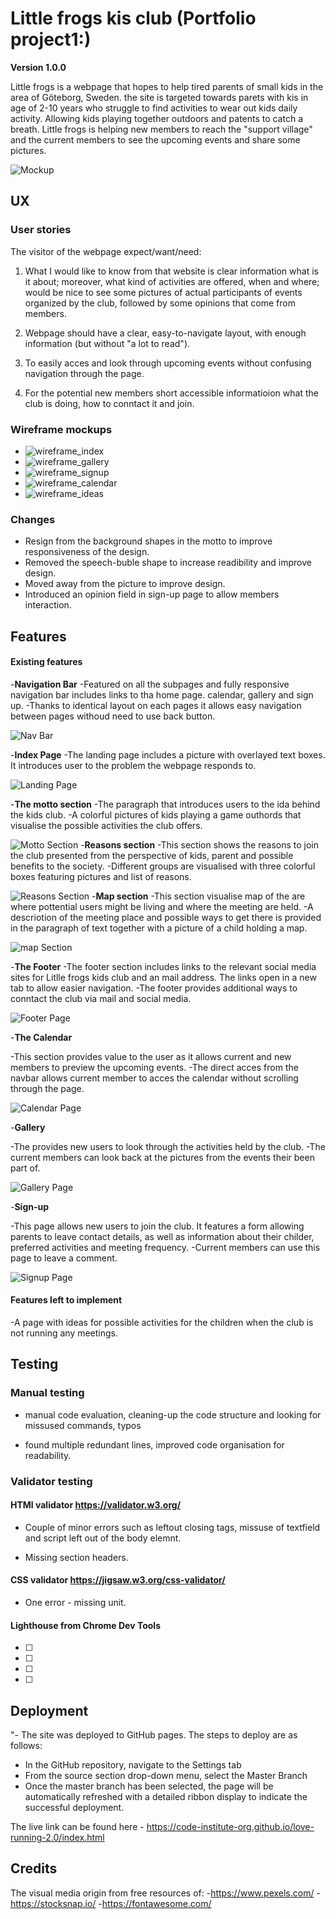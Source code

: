 # Little frogs kis club (Portfolio project1:)

**Version 1.0.0**

Little frogs is a webpage that hopes to help tired parents of small kids in the area of Göteborg, Sweden. the site is targeted towards parets with kis in age of 2-10 years who struggle to find activities to wear out kids daily activity.  Allowing kids playing together outdoors and patents to catch a breath.  Little frogs is helping new members to reach the "support village" and the current members to see the upcoming events and share some pictures.

![Mockup](/assets/images/Mockup.PNG)

## UX

### User stories

The visitor of the webpage expect/want/need:

1. What I would like to know from that website is clear information what is it about; moreover, what kind of activities are offered, when and where; would be nice to see some pictures of actual participants of events organized by the club, followed by some opinions that come from members.

2. Webpage should have a clear, easy-to-navigate layout, with enough information (but without "a lot to read").

3. To easily acces and look through upcoming events without confusing navigation through the page.

4. For the potential new members short accessible informatioion what the club is doing, how to conntact it and join.



### Wireframe mockups

* ![wireframe_index](/assets/images/wireframe_index.PNG) 
* ![wireframe_gallery](/assets/images/wireframe_gallery.PNG)
* ![wireframe_signup](/assets/images/wireframe_signup.PNG)
* ![wireframe_calendar](/assets/images/wireframe_calendar.PNG)
* ![wireframe_ideas](/assets/images/wireframe_ideas.png)


### Changes

* Resign from the background shapes in the motto to  improve responsiveness of the design.
* Removed the speech-buble shape to increase readibility and improve design.
* Moved away from the picture to improve design.
* Introduced an opinion field in sign-up page to allow members interaction.

## Features

#### Existing features

-__Navigation Bar__
-Featured on all the subpages and fully responsive navigation bar includes links to tha home page. calendar, gallery and sign up. 
-Thanks to identical layout on each pages it allows easy navigation between pages withoud need to use back button.

![Nav Bar](/assets/images/nav.png)


-__Index Page__
-The landing page includes a picture with overlayed text boxes. It introduces user to the problem the webpage responds to. 

![Landing Page](/assets/images/index.png)

-__The motto section__
-The paragraph that introduces users to the ida behind the kids club.
-A colorful pictures of kids playing a game outhords that visualise the possible activities the club offers.

![Motto Section](/assets/images/motto.png)
-__Reasons section__
-This section shows the reasons to join the club presented from the perspective of kids, parent and possible benefits to the society.
-Different groups are visualised with three colorful boxes featuring pictures and list of reasons.

![Reasons Section](/assets/images/reasons.png)
-__Map section__
-This section visualise map of the are where pottential users might be living and where the meeting are held.
-A descriotion of the meeting place and possible ways to get there is provided in the paragraph of text together with a picture of a child holding a map.

![map Section](/assets/images/map.png)

-__The Footer__
-The footer section includes links to the relevant social media sites for Litlle frogs kids club and an mail address. The links open in a new tab to allow easier navigation.
-The footer provides additional ways to conntact the club via mail and social media.

![Footer Page](/assets/images/footer.png)

-__The Calendar__

-This section provides value to the user as it allows current and new members to preview the upcoming events. 
-The direct acces from the navbar allows current member to acces the calendar without scrolling through the page.

![Calendar Page](/assets/images/calendar.png)

-__Gallery__

-The provides new users to look through the activities held by the club.
-The current members can look back at the pictures from the events their been part of.

![Gallery Page](/assets/images/gallery.png)

-__Sign-up__

-This page allows new users to join the club. It features a form  allowing parents to leave contact details, as well as information about their childer, preferred activities and meeting frequency. 
-Current members can use this page to leave a comment.

![Signup Page](/assets/images/gallery.png)

#### Features left to implement

-A page with ideas for possible activities for the children when the club is not running any meetings.

## Testing

### Manual testing

 - manual code evaluation, cleaning-up the code structure and looking for missused commands, typos
  
 - found multiple redundant lines, improved code organisation for readability.

### Validator testing

#### HTMl validator https://validator.w3.org/

- Couple of minor errors such as leftout closing tags, missuse of textfield  and script left out of the body elemnt.

- Missing section headers.

#### CSS validator https://jigsaw.w3.org/css-validator/

- One error - missing unit.

#### Lighthouse from Chrome  Dev Tools





- [ ]
- [ ] 
- [ ] 
- [ ] 

## Deployment

"- The site was deployed to GitHub pages. The steps to deploy are as follows: 
  - In the GitHub repository, navigate to the Settings tab 
  - From the source section drop-down menu, select the Master Branch
  - Once the master branch has been selected, the page will be automatically refreshed with a detailed ribbon display to indicate the successful deployment. 

The live link can be found here - https://code-institute-org.github.io/love-running-2.0/index.html 

## Credits

The visual media origin from free resources of: 
-https://www.pexels.com/
-https://stocksnap.io/
-https://fontawesome.com/
